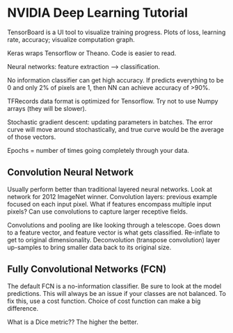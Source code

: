 # NVIDIA Deep Learning Tutorial

TensorBoard is a UI tool to visualize training progress. Plots of loss, learning rate, accuracy; visualize computation graph.

Keras wraps Tensorflow or Theano. Code is easier to read.

Neural networks: feature extraction --> classification.

No information classifier can get high accuracy. If predicts everything to be 0 and only 2% of pixels are 1, then NN can achieve accuracy of >90%.

TFRecords data format is optimized for Tensorflow. Try not to use Numpy arrays (they will be slower).

Stochastic gradient descent: updating parameters in batches. The error curve will move around stochastically, and true curve would be the average of those vectors.

Epochs = number of times going completely through your data.


Convolution Neural Network
--------------------------

Usually perform better than traditional layered neural networks.
Look at network for 2012 ImageNet winner.
Convolution layers: previous example focused on each input pixel. What if features encompass multiple input pixels? Can use convolutions to capture larger receptive fields.

Convolutions and pooling are like looking through a telescope. Goes down to a feature vector, and feature vector is what gets classified. Re-inflate to get to original dimensionality. Deconvolution (transpose convolution) layer up-samples to bring smaller data back to its original size.


Fully Convolutional Networks (FCN)
----------------------------

The default FCN is a no-information classifier. Be sure to look at the model predictions. This will always be an issue if your classes are not balanced.
To fix this, use a cost function. Choice of cost function can make a big difference.

What is a Dice metric?? The higher the better.
